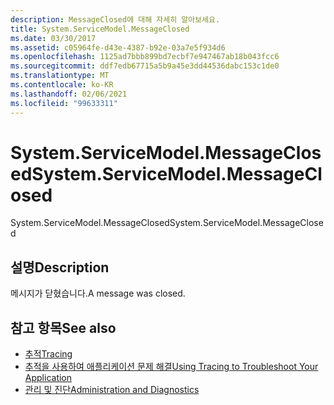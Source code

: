 ```yaml
---
description: MessageClosed에 대해 자세히 알아보세요.
title: System.ServiceModel.MessageClosed
ms.date: 03/30/2017
ms.assetid: c05964fe-d43e-4387-b92e-03a7e5f934d6
ms.openlocfilehash: 1125ad7bbb899bd7ecbf7e947467ab18b043fcc6
ms.sourcegitcommit: ddf7edb67715a5b9a45e3dd44536dabc153c1de0
ms.translationtype: MT
ms.contentlocale: ko-KR
ms.lasthandoff: 02/06/2021
ms.locfileid: "99633311"
---
```

# <a name="systemservicemodelmessageclosed"></a><span data-ttu-id="0ec7d-103">System.ServiceModel.MessageClosed</span><span class="sxs-lookup"><span data-stu-id="0ec7d-103">System.ServiceModel.MessageClosed</span></span>

<span data-ttu-id="0ec7d-104">System.ServiceModel.MessageClosed</span><span class="sxs-lookup"><span data-stu-id="0ec7d-104">System.ServiceModel.MessageClosed</span></span>  
  
## <a name="description"></a><span data-ttu-id="0ec7d-105">설명</span><span class="sxs-lookup"><span data-stu-id="0ec7d-105">Description</span></span>  

 <span data-ttu-id="0ec7d-106">메시지가 닫혔습니다.</span><span class="sxs-lookup"><span data-stu-id="0ec7d-106">A message was closed.</span></span>  
  
## <a name="see-also"></a><span data-ttu-id="0ec7d-107">참고 항목</span><span class="sxs-lookup"><span data-stu-id="0ec7d-107">See also</span></span>

- [<span data-ttu-id="0ec7d-108">추적</span><span class="sxs-lookup"><span data-stu-id="0ec7d-108">Tracing</span></span>](index.md)
- [<span data-ttu-id="0ec7d-109">추적을 사용하여 애플리케이션 문제 해결</span><span class="sxs-lookup"><span data-stu-id="0ec7d-109">Using Tracing to Troubleshoot Your Application</span></span>](using-tracing-to-troubleshoot-your-application.md)
- [<span data-ttu-id="0ec7d-110">관리 및 진단</span><span class="sxs-lookup"><span data-stu-id="0ec7d-110">Administration and Diagnostics</span></span>](../index.md)
